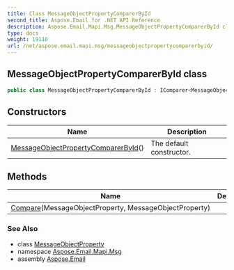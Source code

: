 ```yaml
---
title: Class MessageObjectPropertyComparerById
second_title: Aspose.Email for .NET API Reference
description: Aspose.Email.Mapi.Msg.MessageObjectPropertyComparerById class. 
type: docs
weight: 19110
url: /net/aspose.email.mapi.msg/messageobjectpropertycomparerbyid/
---
```

## MessageObjectPropertyComparerById class

```csharp
public class MessageObjectPropertyComparerById : IComparer<MessageObjectProperty>
```

## Constructors

| Name | Description |
| --- | --- |
| [MessageObjectPropertyComparerById](messageobjectpropertycomparerbyid/)() | The default constructor. |

## Methods

| Name | Description |
| --- | --- |
| [Compare](../../aspose.email.mapi.msg/messageobjectpropertycomparerbyid/compare/)(MessageObjectProperty, MessageObjectProperty) |  |

### See Also

* class [MessageObjectProperty](../messageobjectproperty/)
* namespace [Aspose.Email.Mapi.Msg](../../aspose.email.mapi.msg/)
* assembly [Aspose.Email](../../)


